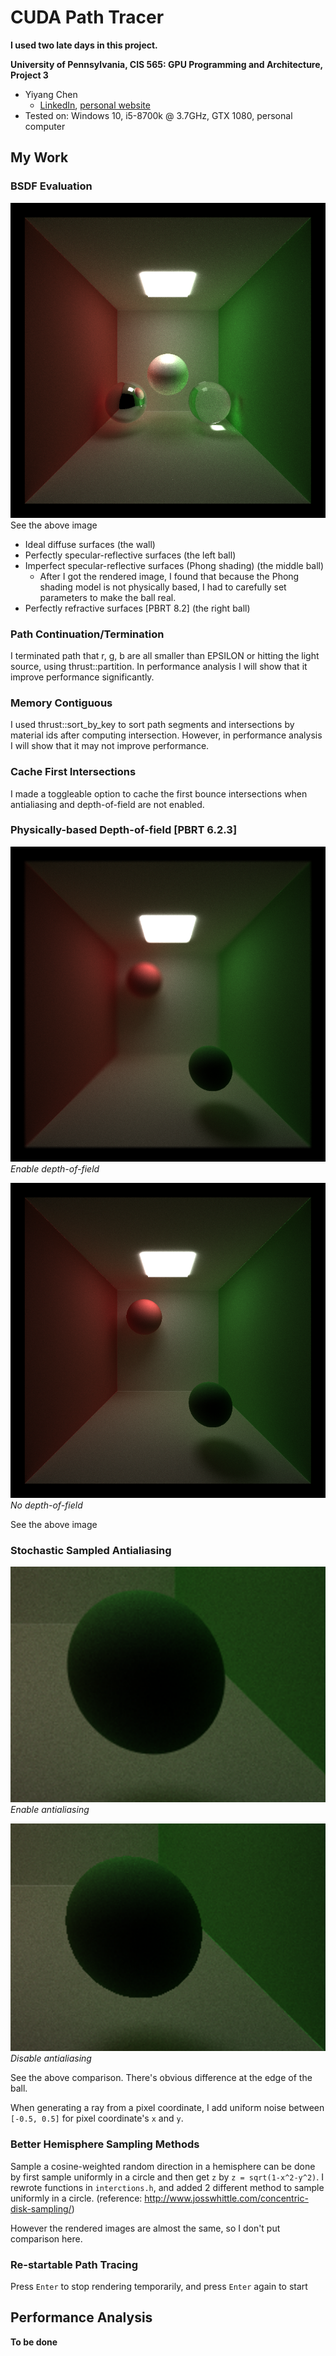 CUDA Path Tracer
================

**I used two late days in this project.**

**University of Pennsylvania, CIS 565: GPU Programming and Architecture, Project 3**

* Yiyang Chen
  * [LinkedIn](https://www.linkedin.com/in/yiyang-chen-6a7641210/), [personal website](https://cyy0915.github.io/)
* Tested on: Windows 10, i5-8700k @ 3.7GHz, GTX 1080, personal computer

## My Work

### BSDF Evaluation


![](img/3balls.png)
See the above image
* Ideal diffuse surfaces (the wall)
* Perfectly specular-reflective surfaces (the left ball)
* Imperfect specular-reflective surfaces (Phong shading) (the middle ball)
    * After I got the rendered image, I found that because the Phong shading model is not physically based, I had to carefully set parameters to make the ball real.
* Perfectly refractive surfaces [PBRT 8.2] (the right ball)

### Path Continuation/Termination
I terminated path that r, g, b are all smaller than EPSILON or hitting the light source, using thrust::partition. In performance analysis I will show that it improve performance significantly.

### Memory Contiguous
I used thrust::sort_by_key to sort path segments and intersections by material ids after computing intersection. However, in performance analysis I will show that it may not improve performance.

### Cache First Intersections
I made a toggleable option to cache the first bounce intersections when antialiasing and depth-of-field are not enabled.

### Physically-based Depth-of-field [PBRT 6.2.3]
![](img/depth-of-field.png)
*Enable depth-of-field*

![](img/no-depth-of-field.png)
*No depth-of-field*

See the above image

### Stochastic Sampled Antialiasing
![](img/antialiasing_detail.png)
*Enable antialiasing*

![](img/no_antialiasing_detail.png)
*Disable antialiasing*

See the above comparison. There's obvious difference at the edge of the ball. 

When generating a ray from a pixel coordinate, I add uniform noise between `[-0.5, 0.5]` for pixel coordinate's `x` and `y`.

### Better Hemisphere Sampling Methods
Sample a cosine-weighted random direction in a hemisphere can be done by first sample uniformly in a circle and then get `z` by `z = sqrt(1-x^2-y^2)`. I rewrote functions in `interctions.h`, and added 2 different method to sample uniformly in a circle. (reference: http://www.josswhittle.com/concentric-disk-sampling/)

However the rendered images are almost the same, so I don't put comparison here.

### Re-startable Path Tracing
Press `Enter` to stop rendering temporarily, and press `Enter` again to start

## Performance Analysis
**To be done**



